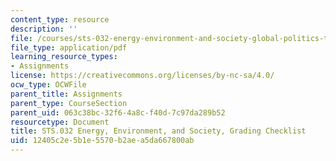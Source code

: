 ```yaml
---
content_type: resource
description: ''
file: /courses/sts-032-energy-environment-and-society-global-politics-technologies-and-ecologies-of-the-water-energy-food-crises-spring-2018/12405c2e5b1e5570b2aea5da667800ab_MITSTS_032S18GradingChecklist.pdf
file_type: application/pdf
learning_resource_types:
- Assignments
license: https://creativecommons.org/licenses/by-nc-sa/4.0/
ocw_type: OCWFile
parent_title: Assignments
parent_type: CourseSection
parent_uid: 063c38bc-32f6-4a8c-f40d-7c97da289b52
resourcetype: Document
title: STS.032 Energy, Environment, and Society, Grading Checklist
uid: 12405c2e-5b1e-5570-b2ae-a5da667800ab
---
```

